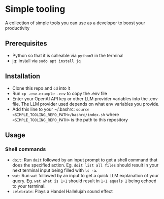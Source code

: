 # Simple tooling

A collection of simple tools you can use as a developer to boost your productivity

## Prerequisites

- Python so that it is calleable via ```python3``` in the terminal
- jq: install via ```sudo apt install jq```

## Installation

- Clone this repo and `cd` into it
- Run `cp .env.example .env` to copy the .env file
- Enter your OpenAI API key or other LLM provider variables into the .env file. The LLM provider used depends on what env variables you provide.
- Add this line to your ~/.bashrc: `source <SIMPLE_TOOLING_REPO_PATH>/bashrc/index.sh` where `<SIMPLE_TOOLING_REPO_PATH>` is the path to this repository

## Usage

### Shell commands

- `doit`: Run `doit` followed by an input prompt to get a shell command that does the specified action. Eg. `doit list all files` should result in your next terminal input being filled with `ls -a`.
- `wat`: Run `wat` followed by an input to get a quick LLM explanation of your query. Eg. `wat what is 1+1` should result in `1+1 equals 2` being echoed to your terminal.
- `celebrate`: Plays a Handel Hallelujah sound effect
